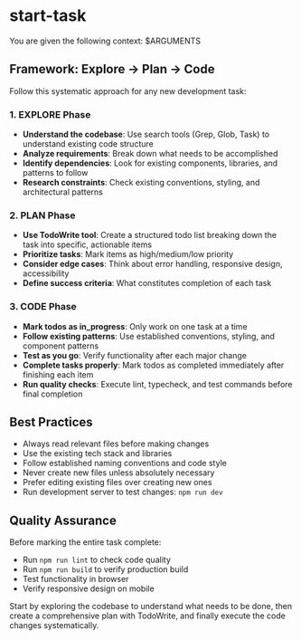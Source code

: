 # start-task

You are given the following context: $ARGUMENTS

## Framework: Explore -> Plan -> Code

Follow this systematic approach for any new development task:

### 1. EXPLORE Phase
- **Understand the codebase**: Use search tools (Grep, Glob, Task) to understand existing code structure
- **Analyze requirements**: Break down what needs to be accomplished
- **Identify dependencies**: Look for existing components, libraries, and patterns to follow
- **Research constraints**: Check existing conventions, styling, and architectural patterns

### 2. PLAN Phase
- **Use TodoWrite tool**: Create a structured todo list breaking down the task into specific, actionable items
- **Prioritize tasks**: Mark items as high/medium/low priority
- **Consider edge cases**: Think about error handling, responsive design, accessibility
- **Define success criteria**: What constitutes completion of each task

### 3. CODE Phase
- **Mark todos as in_progress**: Only work on one task at a time
- **Follow existing patterns**: Use established conventions, styling, and component patterns
- **Test as you go**: Verify functionality after each major change
- **Complete tasks properly**: Mark todos as completed immediately after finishing each item
- **Run quality checks**: Execute lint, typecheck, and test commands before final completion

## Best Practices
- Always read relevant files before making changes
- Use the existing tech stack and libraries
- Follow established naming conventions and code style
- Never create new files unless absolutely necessary
- Prefer editing existing files over creating new ones
- Run development server to test changes: `npm run dev`

## Quality Assurance
Before marking the entire task complete:
- Run `npm run lint` to check code quality
- Run `npm run build` to verify production build
- Test functionality in browser
- Verify responsive design on mobile

Start by exploring the codebase to understand what needs to be done, then create a comprehensive plan with TodoWrite, and finally execute the code changes systematically.